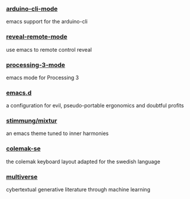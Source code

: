 ### [arduino-cli-mode](https://github.com/motform/arduino-cli-mode)
emacs support for the arduino-cli

### [reveal-remote-mode](https://github.com/motform/reveal-remote-mode)
use emacs to remote control reveal

### [processing-3-mode](https://github.com/motform/processing-3-mode)
emacs mode for Processing 3

### [emacs.d](https://github.com/motform/emacs.d)
a configuration for evil, pseudo-portable ergonomics and doubtful profits

### [stimmung/mixtur](https://github.com/motform/stimmung)
an emacs theme tuned to inner harmonies

### [colemak-se](https://github.com/motform/colemak-se)
the colemak keyboard layout adapted for the swedish language

### [multiverse](https://github.com/motform/multiverse)
cybertextual generative literature through machine learning
